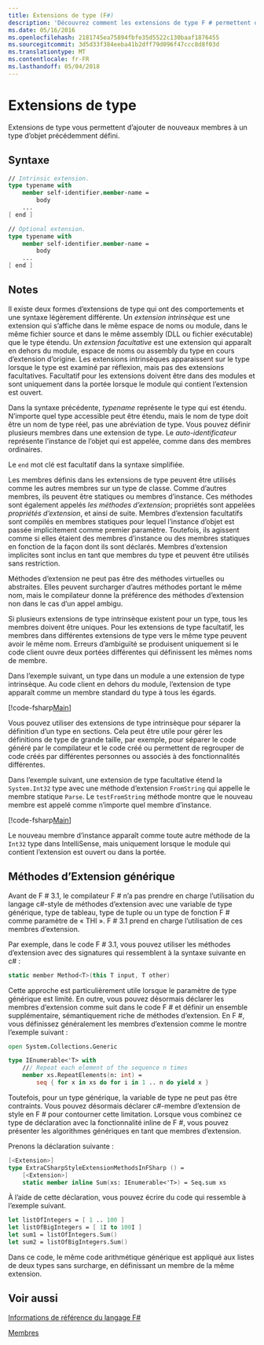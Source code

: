 ```yaml
---
title: Extensions de type (F#)
description: 'Découvrez comment les extensions de type F # permettent de que vous ajoutez de nouveaux membres à un type d’objet précédemment défini.'
ms.date: 05/16/2016
ms.openlocfilehash: 2181745ea75894fbfe35d5522c130baaf1876455
ms.sourcegitcommit: 3d5d33f384eeba41b2dff79d096f47ccc8d8f03d
ms.translationtype: MT
ms.contentlocale: fr-FR
ms.lasthandoff: 05/04/2018
---
```

# <a name="type-extensions"></a>Extensions de type

Extensions de type vous permettent d’ajouter de nouveaux membres à un type d’objet précédemment défini.

## <a name="syntax"></a>Syntaxe

```fsharp
// Intrinsic extension.
type typename with
    member self-identifier.member-name =
        body
    ...
[ end ]

// Optional extension.
type typename with
    member self-identifier.member-name =
        body
    ...
[ end ]
```

## <a name="remarks"></a>Notes
Il existe deux formes d’extensions de type qui ont des comportements et une syntaxe légèrement différente. Un *extension intrinsèque* est une extension qui s’affiche dans le même espace de noms ou module, dans le même fichier source et dans le même assembly (DLL ou fichier exécutable) que le type étendu. Un *extension facultative* est une extension qui apparaît en dehors du module, espace de noms ou assembly du type en cours d’extension d’origine. Les extensions intrinsèques apparaissent sur le type lorsque le type est examiné par réflexion, mais pas des extensions facultatives. Facultatif pour les extensions doivent être dans des modules et sont uniquement dans la portée lorsque le module qui contient l’extension est ouvert.

Dans la syntaxe précédente, *typename* représente le type qui est étendu. N’importe quel type accessible peut être étendu, mais le nom de type doit être un nom de type réel, pas une abréviation de type. Vous pouvez définir plusieurs membres dans une extension de type. Le *auto-identificateur* représente l’instance de l’objet qui est appelée, comme dans des membres ordinaires.

Le `end` mot clé est facultatif dans la syntaxe simplifiée.

Les membres définis dans les extensions de type peuvent être utilisés comme les autres membres sur un type de classe. Comme d’autres membres, ils peuvent être statiques ou membres d’instance. Ces méthodes sont également appelés *les méthodes d’extension*; propriétés sont appelées *propriétés d’extension*, et ainsi de suite. Membres d’extension facultatifs sont compilés en membres statiques pour lequel l’instance d’objet est passée implicitement comme premier paramètre. Toutefois, ils agissent comme si elles étaient des membres d’instance ou des membres statiques en fonction de la façon dont ils sont déclarés. Membres d’extension implicites sont inclus en tant que membres du type et peuvent être utilisés sans restriction.

Méthodes d’extension ne peut pas être des méthodes virtuelles ou abstraites. Elles peuvent surcharger d’autres méthodes portant le même nom, mais le compilateur donne la préférence des méthodes d’extension non dans le cas d’un appel ambigu.

Si plusieurs extensions de type intrinsèque existent pour un type, tous les membres doivent être uniques. Pour les extensions de type facultatif, les membres dans différentes extensions de type vers le même type peuvent avoir le même nom. Erreurs d’ambiguïté se produisent uniquement si le code client ouvre deux portées différentes qui définissent les mêmes noms de membre.

Dans l’exemple suivant, un type dans un module a une extension de type intrinsèque. Au code client en dehors du module, l’extension de type apparaît comme un membre standard du type à tous les égards.

[!code-fsharp[Main](../../../samples/snippets/fsharp/lang-ref-2/snippet3701.fs)]

Vous pouvez utiliser des extensions de type intrinsèque pour séparer la définition d’un type en sections. Cela peut être utile pour gérer les définitions de type de grande taille, par exemple, pour séparer le code généré par le compilateur et le code créé ou permettent de regrouper de code créés par différentes personnes ou associés à des fonctionnalités différentes.

Dans l’exemple suivant, une extension de type facultative étend la `System.Int32` type avec une méthode d’extension `FromString` qui appelle le membre statique `Parse`. Le `testFromString` méthode montre que le nouveau membre est appelé comme n’importe quel membre d’instance.

[!code-fsharp[Main](../../../samples/snippets/fsharp/lang-ref-2/snippet3702.fs)]

Le nouveau membre d’instance apparaît comme toute autre méthode de la `Int32` type dans IntelliSense, mais uniquement lorsque le module qui contient l’extension est ouvert ou dans la portée.

## <a name="generic-extension-methods"></a>Méthodes d’Extension générique
Avant de F # 3.1, le compilateur F # n’a pas prendre en charge l’utilisation du langage c#-style de méthodes d’extension avec une variable de type générique, type de tableau, type de tuple ou un type de fonction F # comme paramètre de « THI ». F # 3.1 prend en charge l’utilisation de ces membres d’extension.

Par exemple, dans le code F # 3.1, vous pouvez utiliser les méthodes d’extension avec des signatures qui ressemblent à la syntaxe suivante en c# :

```csharp
static member Method<T>(this T input, T other)
```

Cette approche est particulièrement utile lorsque le paramètre de type générique est limité. En outre, vous pouvez désormais déclarer les membres d’extension comme suit dans le code F # et définir un ensemble supplémentaire, sémantiquement riche de méthodes d’extension. En F #, vous définissez généralement les membres d’extension comme le montre l’exemple suivant :

```fsharp
open System.Collections.Generic

type IEnumerable<'T> with
    /// Repeat each element of the sequence n times
    member xs.RepeatElements(n: int) =
        seq { for x in xs do for i in 1 .. n do yield x }
```

Toutefois, pour un type générique, la variable de type ne peut pas être contraints. Vous pouvez désormais déclarer c#-membre d’extension de style en F # pour contourner cette limitation. Lorsque vous combinez ce type de déclaration avec la fonctionnalité inline de F #, vous pouvez présenter les algorithmes génériques en tant que membres d’extension.

Prenons la déclaration suivante :

```fsharp
[<Extension>]
type ExtraCSharpStyleExtensionMethodsInFSharp () =
    [<Extension>]
    static member inline Sum(xs: IEnumerable<'T>) = Seq.sum xs
```

À l’aide de cette déclaration, vous pouvez écrire du code qui ressemble à l’exemple suivant.

```fsharp
let listOfIntegers = [ 1 .. 100 ]
let listOfBigIntegers = [ 1I to 100I ]
let sum1 = listOfIntegers.Sum()
let sum2 = listOfBigIntegers.Sum()
```

Dans ce code, le même code arithmétique générique est appliqué aux listes de deux types sans surcharge, en définissant un membre de la même extension.


## <a name="see-also"></a>Voir aussi
[Informations de référence du langage F#](index.md)

[Membres](members/index.md)
